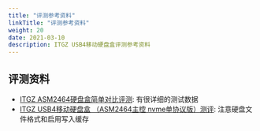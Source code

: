 ```yaml
---
title: "评测参考资料"
linkTitle: "评测参考资料"
weight: 20
date: 2021-03-10
description: ITGZ USB4移动硬盘盒评测参考资料
---
```




## 评测资料

- [ITGZ ASM2464硬盘盒简单对比评测](https://post.smzdm.com/p/aywlm5k/): 有很详细的测试数据
- [ITGZ USB4移动硬盘盒 （ASM2464主控 nvme单协议版）测评](https://bbs.luobotou.org/forum.php?mod=viewthread&tid=55261&extra=page%3D&page=1): 注意硬盘文件格式和启用写入缓存

